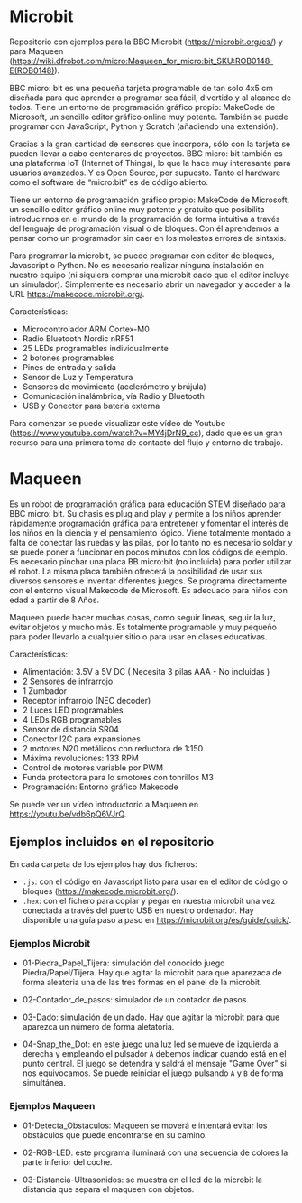 # Microbit

Repositorio con ejemplos para la BBC Microbit (https://microbit.org/es/) y para Maqueen (https://wiki.dfrobot.com/micro:Maqueen_for_micro:bit_SKU:ROB0148-E(ROB0148)).

BBC micro: bit es una pequeña tarjeta programable de tan solo 4x5 cm diseñada para que aprender a programar sea fácil, divertido y al alcance de todos. Tiene un entorno de programación gráfico propio: MakeCode de Microsoft, un sencillo editor gráfico online muy potente. También se puede programar con JavaScript, Python y Scratch (añadiendo una extensión). 

Gracias a la gran cantidad de sensores que incorpora, sólo con la tarjeta se pueden llevar a cabo centenares de proyectos. BBC micro: bit también es una plataforma IoT (Internet of Things), lo que la hace muy interesante para usuarios avanzados. Y es Open Source, por supuesto. Tanto el hardware como el software de “micro:bit” es de código abierto.

Tiene un entorno de programación gráfico propio: MakeCode de Microsoft, un sencillo editor gráfico online muy potente y gratuito que posibilita introducirnos en el mundo de la programación de forma intuitiva a través del lenguaje de programación visual o de bloques. Con él aprendemos a pensar como un programador sin caer en los molestos errores de sintaxis.

Para programar la microbit, se puede programar con editor de bloques, Javascript o Python. No es necesario realizar ninguna instalación en nuestro equipo (ni siquiera comprar una microbit dado que el editor incluye un simulador). Simplemente es necesario abrir un navegador y acceder a la URL https://makecode.microbit.org/.

Características:

- Microcontrolador ARM Cortex-M0
- Radio Bluetooth Nordic nRF51
- 25 LEDs programables individualmente
- 2 botones programables
- Pines de entrada y salida
- Sensor de Luz y Temperatura
- Sensores de movimiento (acelerómetro y brújula)
- Comunicación inalámbrica, vía Radio y Bluetooth
- USB y Conector para batería externa

Para comenzar se puede visualizar este vídeo de Youtube (https://www.youtube.com/watch?v=MY4jDrN9_cc), dado que es un gran recurso para una primera toma de contacto del flujo y entorno de trabajo.

# Maqueen

Es un robot de programación gráfica para educación STEM diseñado para BBC micro: bit. Su chasis es plug and play y permite a los niños aprender rápidamente programación gráfica para entretener y fomentar el interés de los niños en la ciencia y el pensamiento lógico. Viene totalmente montado a falta de conectar las ruedas y las pilas, por lo tanto no es necesario soldar y se puede poner a funcionar en pocos minutos con los códigos de ejemplo. Es necesario pinchar una placa BB micro:bit (no incluida) para poder utilizar el robot. La misma placa también ofrecerá la posibilidad de usar sus diversos sensores e inventar diferentes juegos. Se programa directamente con el entorno visual Makecode de Microsoft. Es adecuado para niños con edad a partir de 8 Años.

Maqueen puede hacer muchas cosas, como seguir líneas, seguir la luz, evitar objetos y mucho más. Es totalmente programable y muy pequeño para poder llevarlo a cualquier sitio o para usar en clases educativas.

Características:

- Alimentación: 3.5V a 5V DC ( Necesita 3 pilas AAA - No incluidas )
- 2 Sensores de infrarrojo
- 1 Zumbador
- Receptor infrarrojo (NEC decoder)
- 2 Luces LED programables
- 4 LEDs RGB programables
- Sensor de distancia SR04
- Conector I2C para expansiones
- 2 motores N20 metálicos con reductora de 1:150
- Máxima revoluciones: 133 RPM
- Control de motores variable por PWM
- Funda protectora para lo smotores con tonrillos M3
- Programación: Entorno gráfico Makecode

Se puede ver un vídeo introductorio a Maqueen en https://youtu.be/vdb6pQ6VJrQ.

## Ejemplos incluidos en el repositorio

En cada carpeta de los ejemplos hay dos ficheros:

- `.js`: con el código en Javascript listo para usar en el editor de código o bloques (https://makecode.microbit.org/).
- `.hex`: con el fichero para copiar y pegar en nuestra microbit una vez conectada a través del puerto USB en nuestro ordenador. Hay disponible una guía paso a paso en https://microbit.org/es/guide/quick/.


### Ejemplos Microbit

- 01-Piedra_Papel_Tijera: simulación del conocido juego Piedra/Papel/Tijera. Hay que agitar la microbit para que aparezaca de forma aleatoria una de las tres formas en el panel de la microbit.

- 02-Contador_de_pasos: simulador de un contador de pasos.

- 03-Dado: simulación de un dado. Hay que agitar la microbit para que aparezca un número de forma aletatoria.

- 04-Snap_the_Dot: en este juego una luz led se mueve de izquierda a derecha y empleando el pulsador `A` debemos indicar cuando está en el punto central. El juego se detendrá y saldrá el mensaje "Game Over" si nos equivocamos. Se puede reiniciar el juego pulsando `A` y `B` de forma simultánea.


### Ejemplos Maqueen

- 01-Detecta_Obstaculos: Maqueen se moverá e intentará evitar los obstáculos que puede encontrarse en su camino.

- 02-RGB-LED: este programa iluminará con una secuencia de colores la parte inferior del coche.

- 03-Distancia-Ultrasonidos: se muestra en el led de la microbit la distancia que separa el maqueen con objetos.


